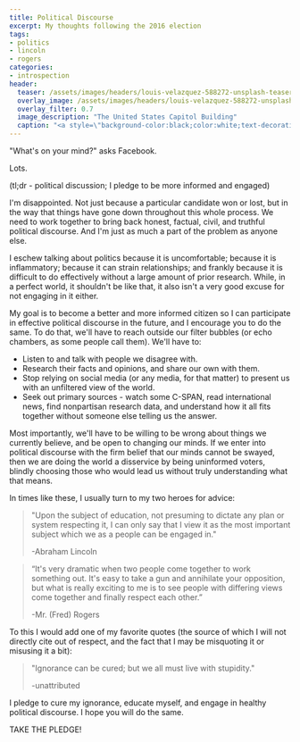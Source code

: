 ```yaml
---
title: Political Discourse
excerpt: My thoughts following the 2016 election
tags:
- politics
- lincoln
- rogers
categories:
- introspection
header:
  teaser: /assets/images/headers/louis-velazquez-588272-unsplash-teaser.jpg
  overlay_image: /assets/images/headers/louis-velazquez-588272-unsplash.jpg
  overlay_filter: 0.7
  image_description: "The United States Capitol Building"
  caption: "<a style=\"background-color:black;color:white;text-decoration:none;padding:4px 6px;font-family:-apple-system, BlinkMacSystemFont, &quot;San Francisco&quot;, &quot;Helvetica Neue&quot;, Helvetica, Ubuntu, Roboto, Noto, &quot;Segoe UI&quot;, Arial, sans-serif;font-size:12px;font-weight:bold;line-height:1.2;display:inline-block;border-radius:3px;\" href=\"https://unsplash.com/@angelvela?utm_medium=referral&amp;utm_campaign=photographer-credit&amp;utm_content=creditBadge\" target=\"_blank\" rel=\"noopener noreferrer\" title=\"Download free do whatever you want high-resolution photos from Louis Velazquez\"><span style=\"display:inline-block;padding:2px 3px;\"><svg xmlns=\"http://www.w3.org/2000/svg\" style=\"height:12px;width:auto;position:relative;vertical-align:middle;top:-1px;fill:white;\" viewBox=\"0 0 32 32\"><title>unsplash-logo</title><path d=\"M20.8 18.1c0 2.7-2.2 4.8-4.8 4.8s-4.8-2.1-4.8-4.8c0-2.7 2.2-4.8 4.8-4.8 2.7.1 4.8 2.2 4.8 4.8zm11.2-7.4v14.9c0 2.3-1.9 4.3-4.3 4.3h-23.4c-2.4 0-4.3-1.9-4.3-4.3v-15c0-2.3 1.9-4.3 4.3-4.3h3.7l.8-2.3c.4-1.1 1.7-2 2.9-2h8.6c1.2 0 2.5.9 2.9 2l.8 2.4h3.7c2.4 0 4.3 1.9 4.3 4.3zm-8.6 7.5c0-4.1-3.3-7.5-7.5-7.5-4.1 0-7.5 3.4-7.5 7.5s3.3 7.5 7.5 7.5c4.2-.1 7.5-3.4 7.5-7.5z\"></path></svg></span><span style=\"display:inline-block;padding:2px 3px;\">Louis Velazquez</span></a>"
---
```


"What's on your mind?" asks Facebook.

Lots.

(tl;dr - political discussion; I pledge to be more informed and engaged)

<!--more-->

I'm disappointed. Not just because a particular candidate won or lost, but in the way that things have gone down throughout this whole process. We need to work together to bring back honest, factual, civil, and truthful political discourse. And I'm just as much a part of the problem as anyone else.

I eschew talking about politics because it is uncomfortable; because it is inflammatory; because it can strain relationships; and frankly because it is difficult to do effectively without a large amount of prior research. While, in a perfect world, it shouldn't be like that, it also isn't a very good excuse for not engaging in it either.

My goal is to become a better and more informed citizen so I can participate in effective political discourse in the future, and I encourage you to do the same. To do that, we'll have to reach outside our filter bubbles (or echo chambers, as some people call them). We'll have to:

* Listen to and talk with people we disagree with.
* Research their facts and opinions, and share our own with them.
* Stop relying on social media (or any media, for that matter) to present us with an unfiltered view of the world.
* Seek out primary sources - watch some C-SPAN, read international news, find nonpartisan research data, and understand how it all fits together without someone else telling us the answer.

Most importantly, we'll have to be willing to be wrong about things we currently believe, and be open to changing our minds. If we enter into political discourse with the firm belief that our minds cannot be swayed, then we are doing the world a disservice by being uninformed voters, blindly choosing those who would lead us without truly understanding what that means.

In times like these, I usually turn to my two heroes for advice:

> "Upon the subject of education, not presuming to dictate any plan or system respecting it, I can only say that I view it as the most important subject which we as a people can be engaged in."
> <footer> -Abraham Lincoln </footer>

<!-- -->
> “It's very dramatic when two people come together to work something out. It's easy to take a gun and annihilate your opposition, but what is really exciting to me is to see people with differing views come together and finally respect each other.”
> <footer> -Mr. (Fred) Rogers </footer>

To this I would add one of my favorite quotes (the source of which I will not directly cite out of respect, and the fact that I may be misquoting it or misusing it a bit):

> "Ignorance can be cured; but we all must live with stupidity."
> <footer> -unattributed </footer>

I pledge to cure my ignorance, educate myself, and engage in healthy political discourse. I hope you will do the same.

<p class="custom__signature">TAKE THE PLEDGE!</p>

